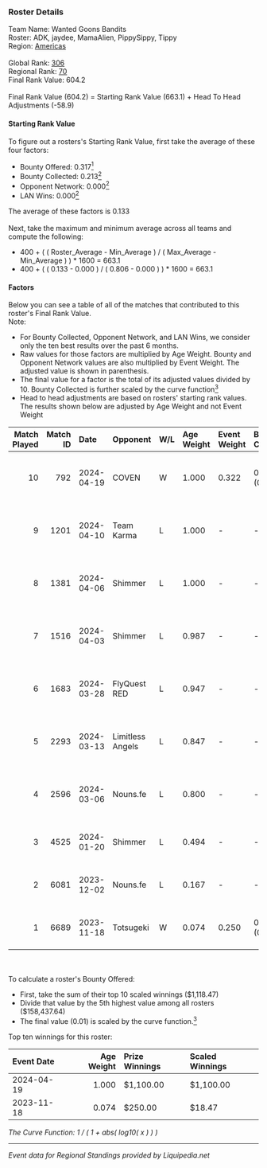 ### Roster Details<br />
Team Name: Wanted Goons Bandits<br />
Roster: ADK, jaydee, MamaAlien, PippySippy, Tippy<br />
Region: [Americas]( ../standings_americas.md)<br />
<br />
Global Rank: [306](../standings_global.md)<br />
Regional Rank: [70]( ../standings_americas.md)<br />
Final Rank Value:  604.2<br />
<br />
Final Rank Value (604.2) = Starting Rank Value (663.1) + Head To Head Adjustments (-58.9)<br />

#### Starting Rank Value<br />
To figure out a rosters's Starting Rank Value, first take the average of these four factors:<br />
- Bounty Offered: 0.317[<sup>1</sup>](#table2)
- Bounty Collected: 0.213[<sup>2</sup>](#table1)
- Opponent Network: 0.000[<sup>2</sup>](#table1)
- LAN Wins: 0.000[<sup>2</sup>](#table1)

The average of these factors is 0.133<br />
<br />
Next, take the maximum and minimum average across all teams and compute the following:<br />
- 400 + ( ( Roster_Average - Min_Average ) / ( Max_Average - Min_Average ) ) * 1600 = 663.1
- 400 + ( ( 0.133 - 0.000 ) / ( 0.806 - 0.000 ) ) * 1600 = 663.1


#### Factors<br />
Below you can see a table of all of the matches that contributed to this roster's Final Rank Value.<br />
Note:<br />

- For Bounty Collected, Opponent Network, and LAN Wins, we consider only the ten best results over the past 6 months.
- Raw values for those factors are multiplied by Age Weight. Bounty and Opponent Network values are also multiplied by Event Weight. The adjusted value is shown in parenthesis.
- The final value for a factor is the total of its adjusted values divided by 10. Bounty Collected is further scaled by the curve function[<sup>3</sup>](#curveFunction)
- Head to head adjustments are based on rosters' starting rank values. The results shown below are adjusted by Age Weight and not Event Weight
<span id="table1"></span><br />


| Match Played | Match ID | Date       | Opponent         | W/L | Age Weight | Event Weight | Bounty Collected | Opponent Network | LAN Wins      | H2H Adj. | Roster                                     |
| -: | -: | :- | :- | :- | :- | :- | :- | :- | :- | -: | :- |
|           10 |      792 | 2024-04-19 | COVEN            | W   | 1.000      | 0.322        | 0.006 (0.002)    | 0.000 (0.000)    | false (0.000) |    11.79 | ADK, jaydee, MamaAlien, PippySippy, Tippy  |
|            9 |     1201 | 2024-04-10 | Team Karma       | L   | 1.000      | -            | -                | -                | -             |   -10.68 | ADK, jaydee, MamaAlien, PippySippy, Tippy  |
|            8 |     1381 | 2024-04-06 | Shimmer          | L   | 1.000      | -            | -                | -                | -             |    -9.56 | ADK, jaydee, MamaAlien, PippySippy, Tippy  |
|            7 |     1516 | 2024-04-03 | Shimmer          | L   | 0.987      | -            | -                | -                | -             |   -10.18 | ADK, jaydee, MamaAlien, PippySippy, Tippy  |
|            6 |     1683 | 2024-03-28 | FlyQuest RED     | L   | 0.947      | -            | -                | -                | -             |    -8.77 | ADK, jaydee, MamaAlien, PippySippy, Tippy  |
|            5 |     2293 | 2024-03-13 | Limitless Angels | L   | 0.847      | -            | -                | -                | -             |   -11.22 | ADK, jaydee, MamaAlien, PippySippy, Tippy  |
|            4 |     2596 | 2024-03-06 | Nouns.fe         | L   | 0.800      | -            | -                | -                | -             |   -11.33 | ADK, jaydee, MamaAlien, PippySippy, Tippy  |
|            3 |     4525 | 2024-01-20 | Shimmer          | L   | 0.494      | -            | -                | -                | -             |    -6.30 | jaydee, MamaAlien, PippySippy, Reef, Tippy |
|            2 |     6081 | 2023-12-02 | Nouns.fe         | L   | 0.167      | -            | -                | -                | -             |    -3.10 | jaydee, MamaAlien, PippySippy, Reef, Tippy |
|            1 |     6689 | 2023-11-18 | Totsugeki        | W   | 0.074      | 0.250        | 0.000 (0.000)    | 0.000 (0.000)    | false (0.000) |     0.43 | Cloudy, MamaAlien, PippySippy, Reef, Tippy |

<br />
<span id="table2"></span><br />
To calculate a roster's Bounty Offered:<br />

- First, take the sum of their top 10 scaled winnings ($1,118.47)
- Divide that value by the 5th highest value among all rosters ($158,437.64)
- The final value (0.01) is scaled by the curve function.[<sup>3</sup>](#curveFunction)

Top ten winnings for this roster:<br />

| Event Date | Age Weight | Prize Winnings | Scaled Winnings |
| :- | -: | :- | :- |
| 2024-04-19 |      1.000 | $1,100.00      | $1,100.00       |
| 2023-11-18 |      0.074 | $250.00        | $18.47          |


<span id="curveFunction"></span>_The Curve Function: 1 / ( 1 + abs( log10( x ) ) )_<br />

---
_Event data for Regional Standings provided by Liquipedia.net_<br />
